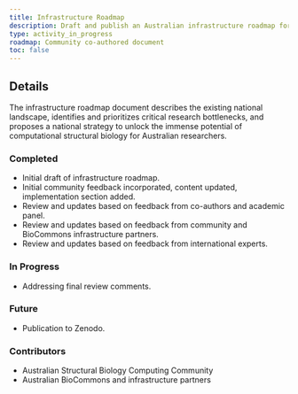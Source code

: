```yaml
---
title: Infrastructure Roadmap
description: Draft and publish an Australian infrastructure roadmap for addressing computational challenges facing structural biology.
type: activity_in_progress
roadmap: Community co-authored document
toc: false
---
```


## Details

The infrastructure roadmap document describes the existing national landscape, identifies and prioritizes critical research bottlenecks, and proposes a national strategy to unlock the immense potential of computational structural biology for Australian researchers.

### Completed

- Initial draft of infrastructure roadmap.
- Initial community feedback incorporated, content updated, implementation section added.
- Review and updates based on feedback from co-authors and academic panel.
- Review and updates based on feedback from community and BioCommons infrastructure partners.
- Review and updates based on feedback from international experts.

### In Progress

- Addressing final review comments.

### Future

- Publication to Zenodo.

### Contributors

- Australian Structural Biology Computing Community
- Australian BioCommons and infrastructure partners